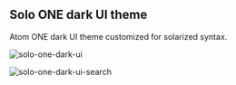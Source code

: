 ## Solo ONE dark UI theme

Atom ONE dark UI theme customized for solarized syntax.

![solo-one-dark-ui](https://cloud.githubusercontent.com/assets/2509619/6574797/199526a4-c774-11e4-8241-73e069d2c3d0.png)

![solo-one-dark-ui-search](https://cloud.githubusercontent.com/assets/378023/6241914/00ef2c8c-b769-11e4-945a-bd7333dcf795.png)

